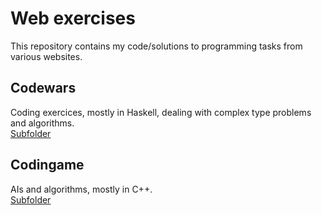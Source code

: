 # Web exercises

This repository contains my code/solutions to programming tasks from various websites.

## Codewars

Coding exercices, mostly in Haskell, dealing with complex type problems and algorithms.  
[Subfolder](/codewars/)


## Codingame

AIs and algorithms, mostly in C++.  
[Subfolder](/codinngames/)
